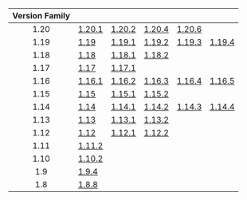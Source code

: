 | Version Family | | | | | |
|:---:|---|---|---|---|---|
| 1.20 | [1.20.1](https://github.com/BaldGang/spigot-build/releases/download/20240513/spigot-1.20.1.jar) | [1.20.2](https://github.com/BaldGang/spigot-build/releases/download/20240513/spigot-1.20.2.jar) | [1.20.4](https://github.com/BaldGang/spigot-build/releases/download/20240513/spigot-1.20.4.jar) | [1.20.6](https://github.com/BaldGang/spigot-build/releases/download/20240513/spigot-1.20.6.jar) | |
| 1.19 | [1.19](https://github.com/BaldGang/spigot-build/releases/download/20240513/spigot-1.19.jar) | [1.19.1](https://github.com/BaldGang/spigot-build/releases/download/20240513/spigot-1.19.1.jar) | [1.19.2](https://github.com/BaldGang/spigot-build/releases/download/20240513/spigot-1.19.2.jar) | [1.19.3](https://github.com/BaldGang/spigot-build/releases/download/20240513/spigot-1.19.3.jar) | [1.19.4](https://github.com/BaldGang/spigot-build/releases/download/20240513/spigot-1.19.4.jar) |
| 1.18 | [1.18](https://github.com/BaldGang/spigot-build/releases/download/20240513/spigot-1.18.jar) | [1.18.1](https://github.com/BaldGang/spigot-build/releases/download/20240513/spigot-1.18.1.jar) | [1.18.2](https://github.com/BaldGang/spigot-build/releases/download/20240513/spigot-1.18.2.jar) | | |
| 1.17 | [1.17](https://github.com/BaldGang/spigot-build/releases/download/20240513/spigot-1.17.jar) | [1.17.1](https://github.com/BaldGang/spigot-build/releases/download/20240513/spigot-1.17.1.jar) | | | |
| 1.16 | [1.16.1](https://github.com/BaldGang/spigot-build/releases/download/20240513/spigot-1.16.1.jar) | [1.16.2](https://github.com/BaldGang/spigot-build/releases/download/20240513/spigot-1.16.2.jar) | [1.16.3](https://github.com/BaldGang/spigot-build/releases/download/20240513/spigot-1.16.3.jar) | [1.16.4](https://github.com/BaldGang/spigot-build/releases/download/20240513/spigot-1.16.4.jar) | [1.16.5](https://github.com/BaldGang/spigot-build/releases/download/20240513/spigot-1.16.5.jar) |
| 1.15 | [1.15](https://github.com/BaldGang/spigot-build/releases/download/20240513/spigot-1.15.jar) | [1.15.1](https://github.com/BaldGang/spigot-build/releases/download/20240513/spigot-1.15.1.jar) | [1.15.2](https://github.com/BaldGang/spigot-build/releases/download/20240513/spigot-1.15.2.jar) | | |
| 1.14 | [1.14](https://github.com/BaldGang/spigot-build/releases/download/20240513/spigot-1.14.jar) | [1.14.1](https://github.com/BaldGang/spigot-build/releases/download/20240513/spigot-1.14.1.jar) | [1.14.2](https://github.com/BaldGang/spigot-build/releases/download/20240513/spigot-1.14.2.jar) | [1.14.3](https://github.com/BaldGang/spigot-build/releases/download/20240513/spigot-1.14.3.jar) | [1.14.4](https://github.com/BaldGang/spigot-build/releases/download/20240513/spigot-1.14.4.jar) |
| 1.13 | [1.13](https://github.com/BaldGang/spigot-build/releases/download/20240513/spigot-1.13.jar) | [1.13.1](https://github.com/BaldGang/spigot-build/releases/download/20240513/spigot-1.13.1.jar) | [1.13.2](https://github.com/BaldGang/spigot-build/releases/download/20240513/spigot-1.13.2.jar) | | |
| 1.12 | [1.12](https://github.com/BaldGang/spigot-build/releases/download/20240513/spigot-1.12.jar) | [1.12.1](https://github.com/BaldGang/spigot-build/releases/download/20240513/spigot-1.12.1.jar) | [1.12.2](https://github.com/BaldGang/spigot-build/releases/download/20240513/spigot-1.12.2.jar) | | |
| 1.11 | [1.11.2](https://github.com/BaldGang/spigot-build/releases/download/20240513/spigot-1.11.2.jar) | | | | |
| 1.10 | [1.10.2](https://github.com/BaldGang/spigot-build/releases/download/20240513/spigot-1.10.2.jar) | | | | |
| 1.9 | [1.9.4](https://github.com/BaldGang/spigot-build/releases/download/20240513/spigot-1.9.4.jar) | | | | |
| 1.8 | [1.8.8](https://github.com/BaldGang/spigot-build/releases/download/20240513/spigot-1.8.8.jar) | | | | |
